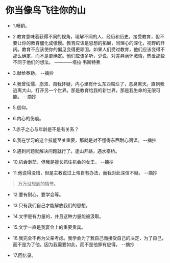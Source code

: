 # 你当像鸟飞往你的山

- 1.畅销。

- 2.教育意味着获得不同的视角，理解不同的人、经历和历史。接受教育，但不要让你的教育僵化成傲慢。教育应该是思想的拓展，同理心的深化，视野的开阔。教育不应该使你的偏见变得更顽固。如果人们受过教育，他们应该变得不那么确定，而不是更确定。他们应该多听，少说，对差异满怀激情，热爱那些不同于他们的想法。 ————塔拉·韦斯特弗

- 3.献给泰勒。 --摘抄

- 4.我曾怯懦、崩溃、自我怀疑，内心里有什么东西腐烂了，恶臭熏天。直到我逃离大山，打开另一个世界。那是教育给我的新世界，那是我生命的无限可能。 --摘抄

- 5.信仰。

- 6.内心的伤痕。

- 7.赤子之心与年龄是不是有关系？

- 8.我在学习的这个技能至关重要，那就是对不懂得东西耐心阅读。 --摘抄

- 9.遇到问题就解决问题就行了。逢山开路，遇水搭桥。

- 10.机会渺茫，但我是擅长抓住机会的女王。 --摘抄

- 11.他说得没错，但是主教说过上帝自有办法，而我对此深信不疑。 --摘抄

>万万没想到的情节。

- 12.要有耐心，要学会等。

- 13.只有我们自己才能解放我们的思想。

- 14.文字是有力量的，并且这种力量能被汲取。

- 15.文学一直是我宴会上的重要贵宾。

- 16.我完全不再为父亲考虑。我学会为了我自己而接受自己的决定，为了自己，而不是为了他。因为我需要如此，而不是他罪有应得。 --摘抄

- 17.回忆录。
